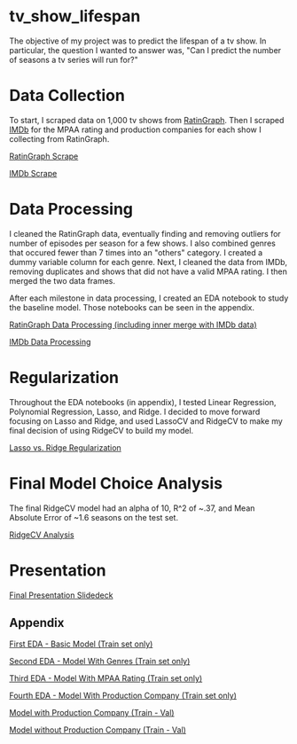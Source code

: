 # tv_show_lifespan

The objective of my project was to predict the lifespan of a tv show. In particular, the question I wanted to answer was, "Can I predict the number of seasons a tv series will run for?"

# Data Collection

To start, I scraped data on 1,000 tv shows from [RatinGraph](https://www.ratingraph.com/tv-shows/). Then I scraped [IMDb](https://www.imdb.com/?ref_=nv_home) for the MPAA rating and production companies for each show I collecting from RatinGraph.


[RatinGraph Scrape](https://github.com/Neda-Sal/tv_show_lifespan/blob/master/Ratingraph_scrape_selenium.ipynb)

[IMDb Scrape](https://github.com/Neda-Sal/tv_show_lifespan/blob/master/imdb_scrape_selenium.ipynb)

# Data Processing

I cleaned the RatinGraph data, eventually finding and removing outliers for number of episodes per season for a few shows. I also combined genres that occured fewer than 7 times into an "others" category. I created a dummy variable column for each genre. Next, I cleaned the data from IMDb, removing duplicates and shows that did not have a valid MPAA rating. I then merged the two data frames. 

After each milestone in data processing, I created an EDA notebook to study the baseline model. Those notebooks can be seen in the appendix.

[RatinGraph Data Processing (including inner merge with IMDb data)](https://github.com/Neda-Sal/tv_show_lifespan/blob/master/tv_show_data_processing.ipynb)

[IMDb Data Processing](https://github.com/Neda-Sal/tv_show_lifespan/blob/master/imdb_data_processing.ipynb)



# Regularization

Throughout the EDA notebooks (in appendix), I tested Linear Regression, Polynomial Regression, Lasso, and Ridge. I decided to move forward focusing on Lasso and Ridge, and used LassoCV and RidgeCV to make my final decision of using RidgeCV to build my model.


[Lasso vs. Ridge Regularization](https://github.com/Neda-Sal/tv_show_lifespan/blob/master/Regularization.ipynb)

# Final Model Choice Analysis

The final RidgeCV model had an alpha of 10, R^2 of ~.37, and Mean Absolute Error of ~1.6 seasons on the test set.

[RidgeCV Analysis](https://github.com/Neda-Sal/tv_show_lifespan/blob/master/Final_model_choice_analysis.ipynb)

# Presentation

[Final Presentation Slidedeck](https://github.com/Neda-Sal/tv_show_lifespan/blob/master/TV_Show_Lifespan_Slidedeck.pdf)

## Appendix

[First EDA - Basic Model (Train set only)](https://github.com/Neda-Sal/tv_show_lifespan/blob/master/first_df_EDA_basic.ipynb)

[Second EDA - Model With Genres (Train set only)](https://github.com/Neda-Sal/tv_show_lifespan/blob/master/second_df_EDA_genres_added.ipynb)

[Third EDA - Model With MPAA Rating (Train set only)](https://github.com/Neda-Sal/tv_show_lifespan/blob/master/third_EDA_MPAA_added.ipynb)

[Fourth EDA - Model With Production Company (Train set only)](https://github.com/Neda-Sal/tv_show_lifespan/blob/master/fourth_EDA_production_comp_added.ipynb)

[Model with Production Company (Train - Val)](https://github.com/Neda-Sal/tv_show_lifespan/blob/master/Model_Train_Test_including_prod_co.ipynb)

[Model without Production Company (Train - Val)](https://github.com/Neda-Sal/tv_show_lifespan/blob/master/Model_Train_Test_without_prod_co.ipynb)




